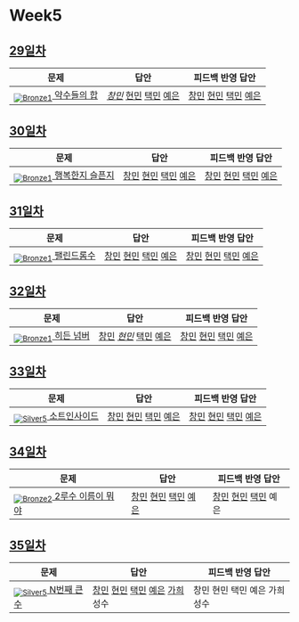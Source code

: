 [Unrated]: https://user-images.githubusercontent.com/33937365/126247607-85783912-c11a-4d50-ac36-8cc7dcb75cd2.png
[Bronze5]: https://user-images.githubusercontent.com/33937365/126247611-e362d727-17a4-4737-a232-5827e185ab7c.png
[Bronze4]: https://user-images.githubusercontent.com/33937365/126247612-89cbc675-e1d4-43a2-950b-1cb014dca697.png
[Bronze3]: https://user-images.githubusercontent.com/33937365/126247613-b8408610-7bc4-40f8-804f-a30a45ddbb68.png
[Bronze2]: https://user-images.githubusercontent.com/33937365/126247614-d85dc6ff-a520-4c00-82bd-eb593b156bd8.png
[Bronze1]: https://user-images.githubusercontent.com/33937365/126247616-04b2ab30-9891-4b7b-8cb4-38e99b97e834.png
[Silver5]: https://user-images.githubusercontent.com/33937365/126247618-38c5c905-672b-4d75-808e-8a7d45ea577d.png
[Silver4]: https://user-images.githubusercontent.com/33937365/126247620-ba2d1b96-b0aa-4b88-80c5-71569c69bbc3.png
[Silver3]: https://user-images.githubusercontent.com/33937365/126247621-1b55b7f4-3a79-4348-8a63-f00c1813853e.png
[Silver2]: https://user-images.githubusercontent.com/33937365/126247622-a83b30a9-6618-4593-b775-6f6730afd3f6.png
[Silver1]: https://user-images.githubusercontent.com/33937365/126247625-8d82f8ab-6f95-4ef8-a243-be31f548596e.png

# Week5

## [29일차](Day29)

| 문제                 | 답안 | 피드백 반영 답안 |
| -------------------- | ---- | ---------------- |
| [<sub>![Bronze1]</sub> 약수들의 합](https://www.acmicpc.net/problem/9506) | *[창민](Day29/kcm_9506.java)* [현민](Day29/shm_9506.java) [택민](Day29/jtm_9506.java) [예은](Day29/lye_9506.py) | [창민](Day29/kcm_9506.java) [현민](Day29/shm_9506_fb.java) [택민](Day29/jtm_fb_9506.java) [예은](Day29/lye_9506.py)             |

## [30일차](Day30)

| 문제                 | 답안 | 피드백 반영 답안 |
| -------------------- | ---- | ---------------- |
| [<sub>![Bronze1]</sub> 행복한지 슬픈지](https://www.acmicpc.net/problem/10769) | [창민](Day30/kcm_10769.java) [현민](Day30/shm_10769.java) [택민](Day30/jtm_10769.java) [예은](Day30/lye_10769.py) | [창민](Day30/kcm_10769.java) [현민](Day30/shm_10769.java) [택민](Day30/jtm_fb_10769.java) [예은](Day30/lye_10769.py)          |

## [31일차](Day31)

| 문제                 | 답안 | 피드백 반영 답안 |
| -------------------- | ---- | ---------------- |
| [<sub>![Bronze1]</sub> 팰린드롬수](https://www.acmicpc.net/problem/1259) | [창민](Day31/kcm_1259.java) [현민](Day31/shm_1259.java) [택민](Day31/jtm_1259.java) [예은](Day31/lye_1259.py) | [창민](Day31/kcm_1259.java) [현민](Day31/shm_1259.java) [택민](Day31/jtm_1259.java) [예은](Day31/lye_1259.py)             |

## [32일차](Day32)

| 문제                 | 답안 | 피드백 반영 답안 |
| -------------------- | ---- | ---------------- |
| [<sub>![Bronze1]</sub> 히든 넘버](https://www.acmicpc.net/problem/8595) | [창민](Day32/kcm_8595.java) *[현민](Day32/shm_8595.java)* [택민](Day32/jtm_8595.java) [예은](Day32/lye_8595.py) | [창민](Day32/kcm_fb_8595.java) [현민](Day32/shm_8592.java) [택민](Day32/jtm_fb_8595.java) [예은](Day32/lye_8595.py)             |

## [33일차](Day33)

| 문제                 | 답안 | 피드백 반영 답안 |
| -------------------- | ---- | ---------------- |
| [<sub>![Silver5]</sub> 소트인사이드](https://www.acmicpc.net/problem/1427) | [창민](Day33/kcm_1427.java) [현민](Day33/shm_1427.java) [택민](Day33/jtm_1427.java) [예은](Day33/lye_1427.py) | [창민](Day33/shm_1427.java) [현민](Day33/shm_1427.java) [택민](Day33/jtm_1427.java) [예은](Day33/lye_1427.py)             |

## [34일차](Day34)

| 문제                 | 답안 | 피드백 반영 답안 |
| -------------------- | ---- | ---------------- |
| [<sub>![Bronze2]</sub> 2루수 이름이 뭐야](https://www.acmicpc.net/problem/17350) | [창민](Day34/kcm_17350.java) [현민](Day34/shm_17350.java) [택민](Day34/jtm_17350.java) [예은](Day34/lye_17350.py) | [창민](Day34/kcm_fb_17350.java) [현민](Day34/shm_17350_fb.java) [택민](Day34/jtm_fb_17350.java) 예은             |

## [35일차](Day35)

| 문제                 | 답안 | 피드백 반영 답안 |
| -------------------- | ---- | ---------------- |
| [<sub>![Silver5]</sub> N번째 큰 수](https://www.acmicpc.net/problem/2693) | [창민](Day35/kcm_2693.java) [현민](Day35/shm_2693.java) [택민](Day35/jtm_2693.java) [예은](Day35/lye_2693.py) [가희](Day35/kkh_2693.py) 성수 | 창민 현민 택민 예은 가희 성수           |
